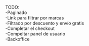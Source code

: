 TODO:  
-Paginado  
-Link para filtrar por marcas  
-Filtrado por descuento y envío gratis  
-Completar el checkout  
-Compeltar panel de usuario  
-Backoffice  
